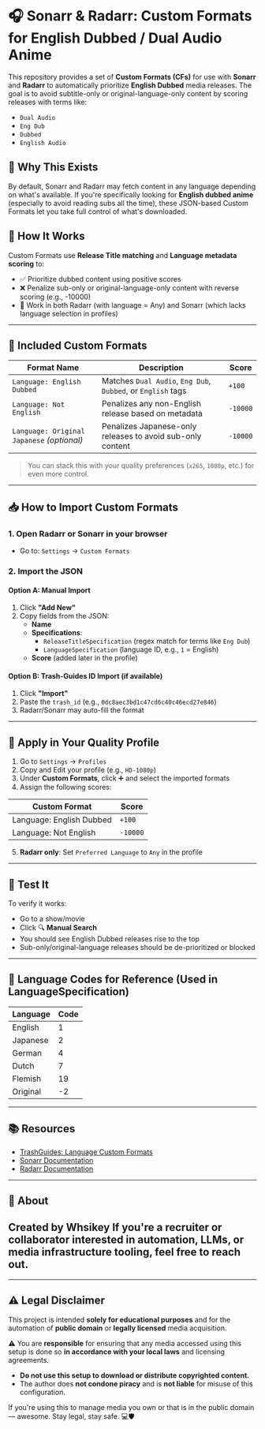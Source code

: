 # 🎧 Sonarr & Radarr: Custom Formats for English Dubbed / Dual Audio Anime

This repository provides a set of **Custom Formats (CFs)** for use with **Sonarr** and **Radarr** to automatically prioritize **English Dubbed** media releases. The goal is to avoid subtitle-only or original-language-only content by scoring releases with terms like:

- `Dual Audio`
- `Eng Dub`
- `Dubbed`
- `English Audio`

## 📌 Why This Exists

By default, Sonarr and Radarr may fetch content in any language depending on what's available. If you're specifically looking for **English dubbed anime** (especially to avoid reading subs all the time), these JSON-based Custom Formats let you take full control of what's downloaded.

## 🧠 How It Works

Custom Formats use **Release Title matching** and **Language metadata scoring** to:

- ✅ Prioritize dubbed content using positive scores
- ❌ Penalize sub-only or original-language-only content with reverse scoring (e.g., -10000)
- 🎯 Work in both Radarr (with language = Any) and Sonarr (which lacks language selection in profiles)

---

## 📁 Included Custom Formats

| Format Name                 | Description                                                        | Score     |
|----------------------------|--------------------------------------------------------------------|-----------|
| `Language: English Dubbed` | Matches `Dual Audio`, `Eng Dub`, `Dubbed`, or `English` tags       | `+100`    |
| `Language: Not English`    | Penalizes any non-English release based on metadata                | `-10000`  |
| `Language: Original Japanese` _(optional)_ | Penalizes Japanese-only releases to avoid sub-only content | `-10000`  |

> You can stack this with your quality preferences (`x265`, `1080p`, etc.) for even more control.

---

## 📥 How to Import Custom Formats

### 1. Open Radarr or Sonarr in your browser

- Go to: `Settings` → `Custom Formats`

### 2. Import the JSON

#### Option A: Manual Import

1. Click **"Add New"**
2. Copy fields from the JSON:
   - **Name**
   - **Specifications**:
     - `ReleaseTitleSpecification` (regex match for terms like `Eng Dub`)
     - `LanguageSpecification` (language ID, e.g., `1` = English)
   - **Score** (added later in the profile)

#### Option B: Trash-Guides ID Import (if available)

1. Click **"Import"**
2. Paste the `trash_id` (e.g., `0dc8aec3bd1c47cd6c40c46ecd27e846`)
3. Radarr/Sonarr may auto-fill the format

---

## 📌 Apply in Your Quality Profile

1. Go to `Settings` → `Profiles`
2. Copy and Edit your profile (e.g., `HD-1080p`)
3. Under **Custom Formats**, click ➕ and select the imported formats
4. Assign the following scores:

| Custom Format               | Score     |
|----------------------------|-----------|
| Language: English Dubbed   | `+100`    |
| Language: Not English      | `-10000`  |

5. **Radarr only**: Set `Preferred Language` to `Any` in the profile

---

## 🧪 Test It

To verify it works:

- Go to a show/movie
- Click 🔍 **Manual Search**
- You should see English Dubbed releases rise to the top
- Sub-only/original-language releases should be de-prioritized or blocked

---

## 🧰 Language Codes for Reference (Used in LanguageSpecification)

| Language     | Code |
|--------------|------|
| English      | 1    |
| Japanese     | 2    |
| German       | 4    |
| Dutch        | 7    |
| Flemish      | 19   |
| Original     | -2   |

---

## 📚 Resources

- [TrashGuides: Language Custom Formats](https://trash-guides.info/Radarr/Radarr-collection-of-custom-formats/#language-custom-formats)
- [Sonarr Documentation](https://sonarr.tv/)
- [Radarr Documentation](https://radarr.video/)

---

## 💬 About

Created by **Whsikey** 
If you're a recruiter or collaborator interested in automation, LLMs, or media infrastructure tooling, feel free to reach out.
---


---

## ⚠️ Legal Disclaimer
This project is intended **solely for educational purposes** and for the automation of **public domain** or **legally licensed** media acquisition.

⚠️ You are **responsible** for ensuring that any media accessed using this setup is done so **in accordance with your local laws** and licensing agreements.
- **Do not use this setup to download or distribute copyrighted content.**
- The author does **not condone piracy** and is **not liable** for misuse of this configuration.

If you're using this to manage media you own or that is in the public domain — awesome. Stay legal, stay safe. 💻🛡️

